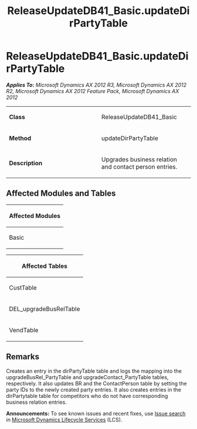 ﻿---
title: ReleaseUpdateDB41_Basic.updateDirPartyTable
TOCTitle: ReleaseUpdateDB41_Basic.updateDirPartyTable
ms:assetid: c93fa9be-3e24-1fe3-90e9-a0db5d486721
ms:mtpsurl: https://msdn.microsoft.com/en-us/library/JJ719612(v=AX.60)
ms:contentKeyID: 49711179
ms.date: 05/18/2015
mtps_version: v=AX.60
---

# ReleaseUpdateDB41\_Basic.updateDirPartyTable 


_**Applies To:** Microsoft Dynamics AX 2012 R3, Microsoft Dynamics AX 2012 R2, Microsoft Dynamics AX 2012 Feature Pack, Microsoft Dynamics AX 2012_

<table>
<colgroup>
<col style="width: 50%" />
<col style="width: 50%" />
</colgroup>
<tbody>
<tr class="odd">
<td><p><strong>Class</strong></p></td>
<td><p>ReleaseUpdateDB41_Basic</p></td>
</tr>
<tr class="even">
<td><p><strong>Method</strong></p></td>
<td><p>updateDirPartyTable</p></td>
</tr>
<tr class="odd">
<td><p><strong>Description</strong></p></td>
<td><p>Upgrades business relation and contact person entries.</p></td>
</tr>
</tbody>
</table>


## Affected Modules and Tables

<table>
<colgroup>
<col style="width: 100%" />
</colgroup>
<thead>
<tr class="header">
<th><p>Affected Modules</p></th>
</tr>
</thead>
<tbody>
<tr class="odd">
<td><p>Basic</p></td>
</tr>
</tbody>
</table>


<table>
<colgroup>
<col style="width: 100%" />
</colgroup>
<thead>
<tr class="header">
<th><p>Affected Tables</p></th>
</tr>
</thead>
<tbody>
<tr class="odd">
<td><p>CustTable</p></td>
</tr>
<tr class="even">
<td><p>DEL_upgradeBusRelTable</p></td>
</tr>
<tr class="odd">
<td><p>VendTable</p></td>
</tr>
</tbody>
</table>


## Remarks

Creates an entry in the dirPartyTable table and logs the mapping into the upgradeBusRel\_PartyTable and upgradeContact\_PartyTable tables, respectively. It also updates BR and the ContactPerson table by setting the party IDs to the newly created party entries. It also creates entries in the dirPartytable table for competitors who do not have corresponding business relation entries.

  
**Announcements:** To see known issues and recent fixes, use [Issue search](http://go.microsoft.com/fwlink/?linkid=389258) in [Microsoft Dynamics Lifecycle Services](http://go.microsoft.com/fwlink/?linkid=306505) (LCS).

